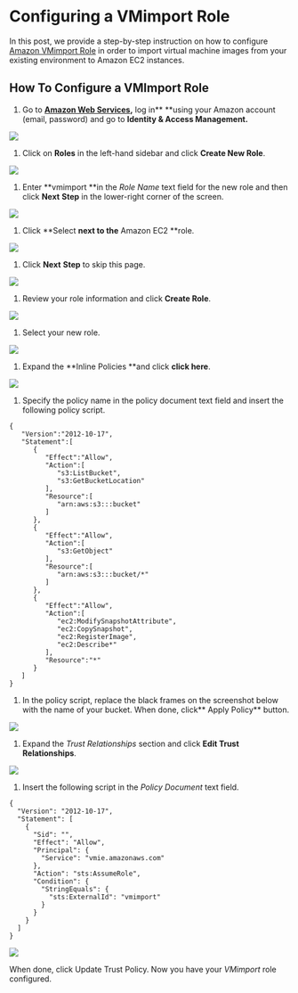 # Configuring a VMimport Role

In this post, we provide a step-by-step instruction on how to configure [Amazon VMimport Role](https://aws.amazon.com/ec2/vm-import/) in order to import virtual machine images from your existing environment to Amazon EC2 instances.

## How To Configure a VMImport Role

1. Go to [**Amazon Web Services**](https://www.amazon.com/ap/signin?openid.assoc_handle=aws&openid.return_to=https://signin.aws.amazon.com/oauth?response_type=code&client_id=arn%3Aaws%3Aiam%3A%3A015428540659%3Auser%2Fhomepage&redirect_uri=https%3A%2F%2Fconsole.aws.amazon.com%2Fconsole%2Fhome%3Fstate%3DhashArgs%23%26isauthcode%3Dtrue&noAuthCookie=true&openid.mode=checkid_setup&openid.ns=http://specs.openid.net/auth/2.0&openid.identity=http://specs.openid.net/auth/2.0/identifier_select&openid.claimed_id=http://specs.openid.net/auth/2.0/identifier_select&action=&disableCorpSignUp=&clientContext=&marketPlaceId=&poolName=&authCookies=&pageId=aws.ssop&siteState=registered,en_US&accountStatusPolicy=P1&sso=&openid.pape.preferred_auth_policies=MultifactorPhysical&openid.pape.max_auth_age=120&openid.ns.pape=http://specs.openid.net/extensions/pape/1.0&server=/ap/signin?ie=UTF8&accountPoolAlias=&forceMobileApp=0&language=en_US&forceMobileLayout=0&tag=viglink26740-20)**,** log in** **using your Amazon account \(email, password\) and go to **Identity & Access Management.**

![](../../../.gitbook/assets/image-2.png)

1. Click on **Roles** in the left-hand sidebar and click **Create New Role**.

![](../../../.gitbook/assets/image-65.png)

1. Enter **vmimport **in the _Role Name_  text field for the new role and then click **Next** **Step** in the lower-right corner of the screen.

![](../../../.gitbook/assets/image-18.png)

1. Click **Select **next to the** Amazon EC2 **role.

![](../../../.gitbook/assets/image-9.png)

1. Click **Next** **Step** to skip this page.

![](../../../.gitbook/assets/image-59.png)

1. Review your role information and click **Create Role**.

![](../../../.gitbook/assets/image-38.png)

1. Select your new role.

![](../../../.gitbook/assets/image-29.png)

1. Expand the **Inline Policies **and click **click here**.

![](../../../.gitbook/assets/image-39.png)

1. Specify the policy name in the policy document text field and insert the following policy script. 

```text
{
   "Version":"2012-10-17",
   "Statement":[
      {
         "Effect":"Allow",
         "Action":[
            "s3:ListBucket",
            "s3:GetBucketLocation"
         ],
         "Resource":[
            "arn:aws:s3:::bucket"
         ]
      },
      {
         "Effect":"Allow",
         "Action":[
            "s3:GetObject"
         ],
         "Resource":[
            "arn:aws:s3:::bucket/*"
         ]
      },
      {
         "Effect":"Allow",
         "Action":[
            "ec2:ModifySnapshotAttribute",
            "ec2:CopySnapshot",
            "ec2:RegisterImage",
            "ec2:Describe*"
         ],
         "Resource":"*"
      }
   ]
}
```

1. In the policy script, replace the black frames on the screenshot below with the name of your bucket. When done, click** Apply Policy** button.

![](../../../.gitbook/assets/image-20.png)

1. Expand the _Trust Relationships_ section and click **Edit Trust Relationships**.

![](../../../.gitbook/assets/image-71.png)

1. Insert the following script in the _Policy Document_ text field.

```text
{
  "Version": "2012-10-17",
  "Statement": [
    {
      "Sid": "",
      "Effect": "Allow",
      "Principal": {
        "Service": "vmie.amazonaws.com"
      },
      "Action": "sts:AssumeRole",
      "Condition": {
        "StringEquals": {
          "sts:ExternalId": "vmimport"
        }
      }
    }
  ]
}
```

![](../../../.gitbook/assets/image-10-1.png)

When done, click Update Trust Policy. Now you have your _VMimport_ role configured.

